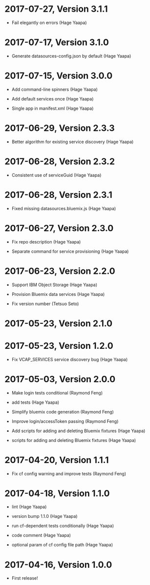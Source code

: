 2017-07-27, Version 3.1.1
=========================

 * Fail elegantly on errors (Hage Yaapa)


2017-07-17, Version 3.1.0
=========================

 * Generate datasources-config.json by default (Hage Yaapa)


2017-07-15, Version 3.0.0
=========================

 * Add command-line spinners (Hage Yaapa)

 * Add default services once (Hage Yaapa)

 * Single app in manifest.xml (Hage Yaapa)


2017-06-29, Version 2.3.3
=========================

 * Better algorithm for existing service discovery (Hage Yaapa)


2017-06-28, Version 2.3.2
=========================

 * Consistent use of serviceGuid (Hage Yaapa)


2017-06-28, Version 2.3.1
=========================

 * Fixed missing datasources.bluemix.js (Hage Yaapa)


2017-06-27, Version 2.3.0
=========================

 * Fix repo description (Hage Yaapa)

 * Separate command for service provisioning (Hage Yaapa)


2017-06-23, Version 2.2.0
=========================

 * Support IBM Object Storage (Hage Yaapa)

 * Provision Bluemix data services (Hage Yaapa)

 * Fix version number (Tetsuo Seto)


2017-05-23, Version 2.1.0
=========================



2017-05-23, Version 1.2.0
=========================

 * Fix VCAP_SERVICES service discovery bug (Hage Yaapa)


2017-05-03, Version 2.0.0
=========================

 * Make login tests conditional (Raymond Feng)

 * add tests (Hage Yaapa)

 * Simplify bluemix code generation (Raymond Feng)

 * Improve login/accessToken passing (Raymond Feng)

 * Add scripts for adding and deleting Bluemix fixtures (Hage Yaapa)

 * scripts for adding and deleting Bluemix fixtures (Hage Yaapa)


2017-04-20, Version 1.1.1
=========================

 * Fix cf config warning and improve tests (Raymond Feng)


2017-04-18, Version 1.1.0
=========================

 * lint (Hage Yaapa)

 * version bump 1.1.0 (Hage Yaapa)

 * run cf-dependent tests conditionally (Hage Yaapa)

 * code comment (Hage Yaapa)

 * optional param of cf config file path (Hage Yaapa)


2017-04-16, Version 1.0.0
=========================

 * First release!
